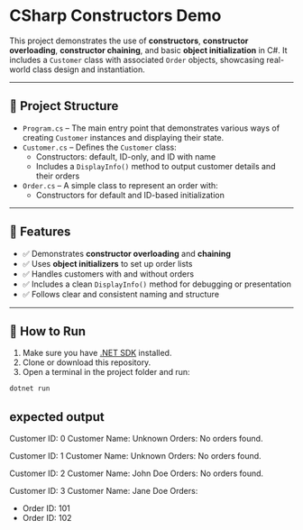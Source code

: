 # CSharp Constructors Demo

This project demonstrates the use of **constructors**, **constructor overloading**, **constructor chaining**, and basic **object initialization** in C#. It includes a `Customer` class with associated `Order` objects, showcasing real-world class design and instantiation.

---

## 📁 Project Structure

- `Program.cs` – The main entry point that demonstrates various ways of creating `Customer` instances and displaying their state.
- `Customer.cs` – Defines the `Customer` class:
  - Constructors: default, ID-only, and ID with name
  - Includes a `DisplayInfo()` method to output customer details and their orders
- `Order.cs` – A simple class to represent an order with:
  - Constructors for default and ID-based initialization

---

## 🧾 Features

- ✅ Demonstrates **constructor overloading** and **chaining**
- ✅ Uses **object initializers** to set up order lists
- ✅ Handles customers with and without orders
- ✅ Includes a clean `DisplayInfo()` method for debugging or presentation
- ✅ Follows clear and consistent naming and structure

---

## 🚀 How to Run

1. Make sure you have [.NET SDK](https://dotnet.microsoft.com/download) installed.
2. Clone or download this repository.
3. Open a terminal in the project folder and run:

```bash
dotnet run
```

## expected output
Customer ID: 0
Customer Name: Unknown
Orders:
No orders found.

Customer ID: 1
Customer Name: Unknown
Orders:
No orders found.

Customer ID: 2
Customer Name: John Doe
Orders:
No orders found.

Customer ID: 3
Customer Name: Jane Doe
Orders:
 - Order ID: 101
 - Order ID: 102
